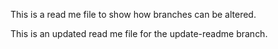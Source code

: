 
This is a read me file to show how branches can be altered.

This is an updated read me file for the update-readme branch.
